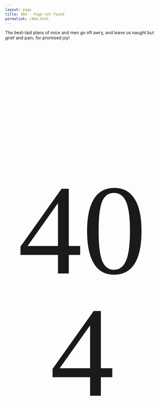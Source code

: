 ```yaml
---
layout: page
title: 404 - Page not found
permalink: /404.html
---
```


The best-laid plans of mice and men go oft awry,
and leave us naught but grief and pain, for promised joy!

<p align="center" style="font-size: 30em; font-family: LeagueGothicRegular; line-height: 0.95em"> 404 </p>

